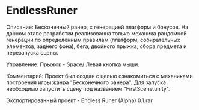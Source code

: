 # EndlessRuner

Описание: Бесконечный ранер, с генерацией платформ и бонусов. На данном этапе разработки реализованна только механика рандомной генерации по определённым правилам (платформ, собирательных элементов, заднего фона), бега, двойного прыжка, сбора предмета и перезапуска сцены.

Управление: Прыжок - Space/ Левая кнопка мыши.

Комментарий: Проект был создан с целью ознакомиться с механиками построения игры жанра "Бесконечного ранера". Для запуска необходимо запустить сцену под названием "FirstScene.unity".

Экспортированный проект - Endless Runer (Alpha) 0.1.rar
